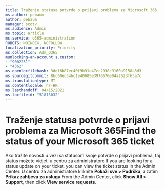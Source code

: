 ```yaml
---
title: Traženje statusa potvrde o prijavi problema za Microsoft 365
ms.author: pebaum
author: pebaum
manager: scotv
ms.audience: Admin
ms.topic: article
ms.service: o365-administration
ROBOTS: NOINDEX, NOFOLLOW
localization_priority: Priority
ms.collection: Adm_O365
munlocking-an-account s.custom:
- "9002251"
- "4362"
ms.openlocfilehash: 3ddf6b87ec40f9b91e47cc2938c9160a9158a8d3
ms.sourcegitcommit: 8bc60ec34bc1e40685e3976576e04a2623f63a7c
ms.translationtype: MT
ms.contentlocale: hr-HR
ms.lasthandoff: 04/15/2021
ms.locfileid: "51813032"
---
```

# <a name="find-the-status-of-your-microsoft-365-ticket"></a><span data-ttu-id="5b990-102">Traženje statusa potvrde o prijavi problema za Microsoft 365</span><span class="sxs-lookup"><span data-stu-id="5b990-102">Find the status of your Microsoft 365 ticket</span></span>

<span data-ttu-id="5b990-103">Ako tražite novosti u vezi sa statusom svoje potvrde o prijavi problema, taj status možete vidjeti u centru za administratore.</span><span class="sxs-lookup"><span data-stu-id="5b990-103">If you are looking for a status update on your ticket, you can view the ticket status in the Admin Center.</span></span> <span data-ttu-id="5b990-104">U centru za administratore kliknite **Pokaži sve > Podrška**, a zatim **Prikaz zahtjeva za uslugu**.</span><span class="sxs-lookup"><span data-stu-id="5b990-104">From the Admin Center, click **Show All > Support**, then click **View service requests**.</span></span>
